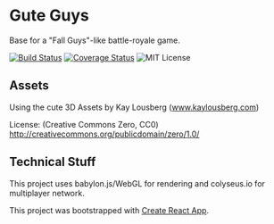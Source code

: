 # Gute Guys

Base for a "Fall Guys"-like battle-royale game.

[![Build Status](https://travis-ci.com/brean/CuteGuys.svg?branch=main)](https://travis-ci.com/brean/CuteGuys)
[![Coverage Status](https://coveralls.io/repos/github/brean/CuteGuys/badge.svg?branch=main)](https://coveralls.io/github/brean/CuteGuys?branch=main)
![MIT License](https://img.shields.io/github/license/brean/CuteGuys)

## Assets

Using the cute 3D Assets by Kay Lousberg (www.kaylousberg.com)

License: (Creative Commons Zero, CC0)
http://creativecommons.org/publicdomain/zero/1.0/

## Technical Stuff

This project uses babylon.js/WebGL for rendering and colyseus.io for multiplayer network.

This project was bootstrapped with [Create React App](https://github.com/facebook/create-react-app).
